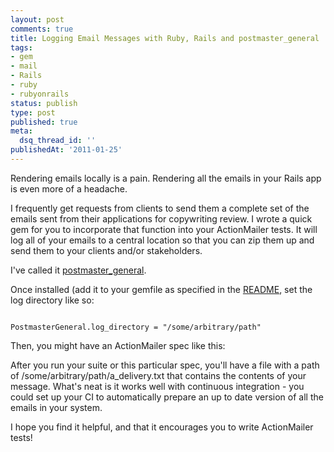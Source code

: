 ```yaml
---
layout: post
comments: true
title: Logging Email Messages with Ruby, Rails and postmaster_general
tags:
- gem
- mail
- Rails
- ruby
- rubyonrails
status: publish
type: post
published: true
meta:
  dsq_thread_id: ''
publishedAt: '2011-01-25'
---
```


Rendering emails locally is a pain. Rendering all the emails in your Rails app is even more of a headache.

I frequently get requests from clients to send them a complete set of the emails sent from their applications for copywriting review. I wrote a quick gem for you to incorporate that function into your ActionMailer tests. It will log all of your emails to a central location so that you can zip them up and send them to your clients and/or stakeholders.

I've called it [postmaster_general](http://github.com/dpickett/postmaster_general).

Once installed (add it to your gemfile as specified in the [README](https://github.com/dpickett/postmaster_general/blob/master/README.rdoc), set the log directory like so:

<code>
PostmasterGeneral.log_directory = "/some/arbitrary/path"
</code>

Then, you might have an ActionMailer spec like this:

<script src="https://gist.github.com/795439.js"> </script>

After you run your suite or this particular spec, you'll have a file with a path of /some/arbitrary/path/a_delivery.txt that contains the contents of your message. What's neat is it works well with continuous integration - you could set up your CI to automatically prepare an up to date version of all the emails in your system.

I hope you find it helpful, and that it encourages you to write ActionMailer tests!
